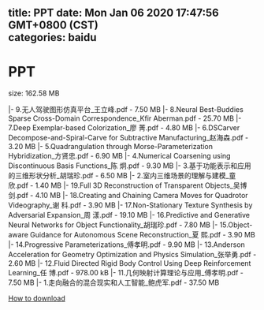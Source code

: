 
title: PPT
date: Mon Jan 06 2020 17:47:56 GMT+0800 (CST)    
categories: baidu
---

# PPT
size: 162.58 MB
 
 
|- 9.无人驾驶图形仿真平台_王立峰.pdf - 7.50 MB
|- 8.Neural Best-Buddies Sparse Cross-Domain Correspondence_Kfir Aberman.pdf - 25.70 MB
|- 7.Deep Exemplar-based Colorization_廖 菁.pdf - 4.80 MB
|- 6.DSCarver Decompose-and-Spiral-Carve for Subtractive Manufacturing_赵海森.pdf - 3.20 MB
|- 5.Quadrangulation through Morse-Parameterization Hybridization_方贤忠.pdf - 6.90 MB
|- 4.Numerical Coarsening using Discontinuous Basis Functions_陈 炯.pdf - 9.30 MB
|- 3.基于功能表示和应用的三维形状分析_胡瑞珍.pdf - 6.50 MB
|- 2.室内三维场景的理解与建模_童 欣.pdf - 1.40 MB
|- 19.Full 3D Reconstruction of Transparent Objects_吴博剑.pdf - 4.10 MB
|- 18.Creating and Chaining Camera Moves for Quadrotor Videography_谢 科.pdf - 3.90 MB
|- 17.Non-Stationary Texture Synthesis by Adversarial Expansion_周 漾.pdf - 19.10 MB
|- 16.Predictive and Generative Neural Networks for Object Functionality_胡瑞珍.pdf - 7.80 MB
|- 15.Object-aware Guidance for Autonomous Scene Reconstruction_夏 熙.pdf - 3.90 MB
|- 14.Progressive Parameterizations_傅孝明.pdf - 9.90 MB
|- 13.Anderson Acceleration for Geometry Optimization and Physics Simulation_张举勇.pdf - 2.60 MB
|- 12.Fluid Directed Rigid Body Control Using Deep Reinforcement Learning_任 博.pdf - 978.00 kB
|- 11.几何映射计算理论与应用_傅孝明.pdf - 7.50 MB
|- 1.走向融合的混合现实和人工智能_鲍虎军.pdf - 37.50 MB

[How to download](https://bpcam.bemobtrk.com/go/2ceec3aa-1ca2-46d6-b9ff-aaa5c184517c?jno=502)